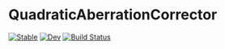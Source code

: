 # QuadraticAberrationCorrector

[![Stable](https://img.shields.io/badge/docs-stable-blue.svg)](https://syoshida1983.github.io/QuadraticAberrationCorrector.jl/stable/)
[![Dev](https://img.shields.io/badge/docs-dev-blue.svg)](https://syoshida1983.github.io/QuadraticAberrationCorrector.jl/dev/)
[![Build Status](https://github.com/syoshida1983/QuadraticAberrationCorrector.jl/actions/workflows/CI.yml/badge.svg?branch=master)](https://github.com/syoshida1983/QuadraticAberrationCorrector.jl/actions/workflows/CI.yml?query=branch%3Amaster)
